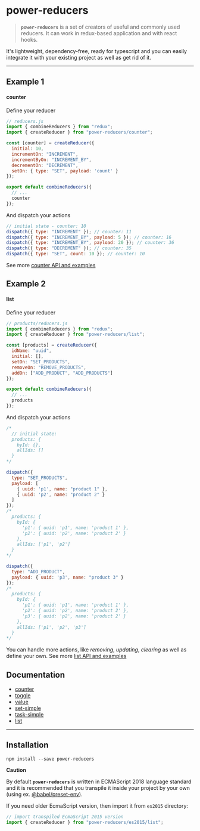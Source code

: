 # power-reducers

> **`power-reducers`** is a set of creators of useful and commonly used reducers. It can work in redux-based application and with react hooks.

It's lightweight, dependency-free, ready for typescript and you can easily integrate it with your existing project as well as get rid of it.

---

## Example 1

#### counter

Define your reducer

```js
// reducers.js
import { combineReducers } from "redux";
import { createReducer } from "power-reducers/counter";

const [counter] = createReducer({
  initial: 10,
  incrementOn: "INCREMENT",
  incrementByOn: "INCREMENT_BY",
  decrementOn: "DECREMENT",
  setOn: { type: "SET", payload: 'count' }
});

export default combineReducers({
  // ...
  counter
});
```

And dispatch your actions

```js
// initial state - counter: 10
dispatch({ type: "INCREMENT" }); // counter: 11
dispatch({ type: "INCREMENT_BY", payload: 5 }); // counter: 16
dispatch({ type: "INCREMENT_BY", payload: 20 }); // counter: 36
dispatch({ type: "DECREMENT" }); // counter: 35
dispatch({ type: "SET", count: 10 }); // counter: 10
```

See more [counter API and examples](docs/counter.md)

## Example 2

#### list

Define your reducer

```js
// products/reducers.js
import { combineReducers } from "redux";
import { createReducer } from "power-reducers/list";

const [products] = createReducer({
  idName: "uuid",
  initial: [],
  setOn: "SET_PRODUCTS",
  removeOn: "REMOVE_PRODUCTS",
  addOn: ["ADD_PRODUCT", "ADD_PRODUCTS"]
});

export default combineReducers({
  // ...
  products
});
```

And dispatch your actions

```js
/*
  // initial state:
  products: {
    byId: {},
    allIds: []
  }
*/

dispatch({
  type: "SET_PRODUCTS",
  payload: [
    { uuid: 'p1', name: "product 1" },
    { uuid: 'p2', name: "product 2" }
  ]
});
/*
  products: {
    byId: {
      'p1': { uuid: 'p1', name: 'product 1' },
      'p2': { uuid: 'p2', name: 'product 2' }
    },
    allIds: ['p1', 'p2']
  }
*/

dispatch({
  type: "ADD_PRODUCT",
  payload: { uuid: 'p3', name: "product 3" }
});
/*
  products: {
    byId: {
      'p1': { uuid: 'p1', name: 'product 1' },
      'p2': { uuid: 'p2', name: 'product 2' },
      'p3': { uuid: 'p2', name: 'product 2' }
    },
    allIds: ['p1', 'p2', 'p3']
  }
*/
```

You can handle more actions, like _removing_, _updating_, _clearing_ as well as define your own. See more [list API and examples](docs/list.md)

## Documentation

- [counter](docs/counter.md)
- [toggle](docs/toggle.md)
- [value](docs/value.md)
- [set-simple](docs/set-simple.md)
- [task-simple](docs/task-simple.md)
- [list](docs/list.md)

---

## Installation

`npm install --save power-reducers`

**Caution**

By default **`power-reducers`** is written in ECMAScript 2018 language standard and it is recommended that you transpile it inside your project by your own (using ex. [@babel/preset-env](https://babeljs.io/docs/en/babel-preset-env)).

If you need older EcmaScript version, then import it from `es2015` directory:

```js
// import transpiled EcmaScript 2015 version
import { createReducer } from "power-reducers/es2015/list";
```
